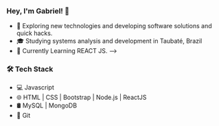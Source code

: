 ### Hey, I'm Gabriel! 👋

- 🤔 Exploring new technologies and developing software solutions and quick hacks.
- 🎓 Studying systems analysis and development in Taubaté, Brazil
- 🌱 Currently Learning REACT JS.
-->
### 🛠 Tech Stack 

- 💻   Javascript 
- 🌐   HTML | CSS | Bootstrap | Node.js | ReactJS
- 🛢   MySQL | MongoDB
- 🔧  Git 
